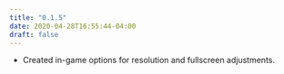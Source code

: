 ```yaml
---
title: "0.1.5"
date: 2020-04-28T16:55:44-04:00
draft: false
---
```


* Created in-game options for resolution and fullscreen adjustments.